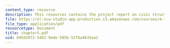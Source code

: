 ```yaml
---
content_type: resource
description: This resources contains the project report on civic structure in amsterdam.
file: https://ol-ocw-studio-app-production.s3.amazonaws.com/courses/4-175-case-studies-in-city-form-fall-2005/b95d297254829ede585b52f6a4b35aa1_chapter5.pdf
file_type: application/pdf
resourcetype: Document
title: chapter5.pdf
uid: b95d2972-5482-9ede-585b-52f6a4b35aa1
---
```

